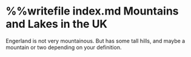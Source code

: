 %%writefile index.md
Mountains and Lakes in the UK   
===================   
Engerland is not very mountainous.
But has some tall hills, and maybe a
mountain or two depending on your definition.
